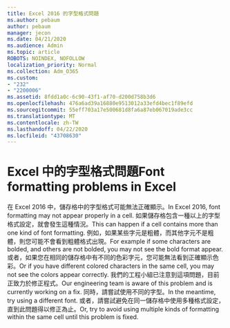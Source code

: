 ```yaml
---
title: Excel 2016 的字型格式問題
ms.author: pebaum
author: pebaum
manager: jecon
ms.date: 04/21/2020
ms.audience: Admin
ms.topic: article
ROBOTS: NOINDEX, NOFOLLOW
localization_priority: Normal
ms.collection: Adm_O365
ms.custom:
- "232"
- "2200006"
ms.assetid: 8fdd1a0c-6c90-43f1-af70-d200d758b3d6
ms.openlocfilehash: 476a6ad39a16880e9513012a33efd4bec1f89efd
ms.sourcegitcommit: 55eff703a17e500681d8fa6a87eb067019ade3cc
ms.translationtype: MT
ms.contentlocale: zh-TW
ms.lasthandoff: 04/22/2020
ms.locfileid: "43708630"
---
```

# <a name="font-formatting-problems-in-excel"></a><span data-ttu-id="4c6e0-102">Excel 中的字型格式問題</span><span class="sxs-lookup"><span data-stu-id="4c6e0-102">Font formatting problems in Excel</span></span>

<span data-ttu-id="4c6e0-103">在 Excel 2016 中，儲存格中的字型格式可能無法正確顯示。</span><span class="sxs-lookup"><span data-stu-id="4c6e0-103">In Excel 2016, font formatting may not appear properly in a cell.</span></span> <span data-ttu-id="4c6e0-104">如果儲存格包含一種以上的字型格式設定，就會發生這種情況。</span><span class="sxs-lookup"><span data-stu-id="4c6e0-104">This can happen if a cell contains more than one kind of font formatting.</span></span> <span data-ttu-id="4c6e0-105">例如，如果某些字元是粗體，而其他字元不是粗體，則您可能不會看到粗體格式出現。</span><span class="sxs-lookup"><span data-stu-id="4c6e0-105">For example if some characters are bolded, and others are not bolded, you may not see the bold format appear.</span></span> <span data-ttu-id="4c6e0-106">或者，如果您在相同的儲存格中有不同的色彩字元，您可能無法看到正確顯示色彩。</span><span class="sxs-lookup"><span data-stu-id="4c6e0-106">Or if you have different colored characters in the same cell, you may not see the colors appear correctly.</span></span> <span data-ttu-id="4c6e0-107">我們的工程小組已注意到這項問題，目前正致力於修正程式。</span><span class="sxs-lookup"><span data-stu-id="4c6e0-107">Our engineering team is aware of this problem and is currently working on a fix.</span></span> <span data-ttu-id="4c6e0-108">同時，請嘗試使用不同的字型。</span><span class="sxs-lookup"><span data-stu-id="4c6e0-108">In the meantime, try using a different font.</span></span> <span data-ttu-id="4c6e0-109">或者，請嘗試避免在同一儲存格中使用多種格式設定，直到此問題得以修正為止。</span><span class="sxs-lookup"><span data-stu-id="4c6e0-109">Or, try to avoid using multiple kinds of formatting within the same cell until this problem is fixed.</span></span>
  